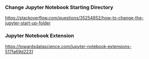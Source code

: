 ### Change Jupyter Notebook Starting Directory
https://stackoverflow.com/questions/35254852/how-to-change-the-jupyter-start-up-folder

### Jupyter Notebook Extension
https://towardsdatascience.com/jupyter-notebook-extensions-517fa69d2231

